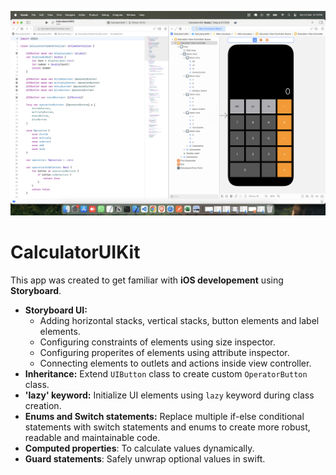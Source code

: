 ![Illustration](./assets/calculator-ui-kit-readme-img.png)
# CalculatorUIKit

This app was created to get familiar with **iOS developement** using **Storyboard**.

* **Storyboard UI:**
    *  Adding horizontal stacks, vertical stacks, button elements and label elements.
    *  Configuring constraints of elements using size inspector.
    *  Configuring properites of elements using attribute inspector.
    *  Connecting elements to outlets and actions inside view controller.
* **Inheritance:** Extend `UIButton` class to create custom `OperatorButton` class.
* **'lazy' keyword:** Initialize UI elements using `lazy` keyword during class creation.
* **Enums and Switch statements:** Replace multiple if-else conditional statements with switch statements and enums to create more robust, readable and maintainable code.
* **Computed properties**: To calculate values dynamically.
* **Guard statements**: Safely unwrap optional values in swift.

